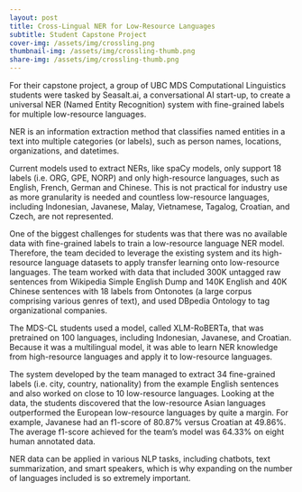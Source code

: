 ```yaml
---
layout: post
title: Cross-Lingual NER for Low-Resource Languages
subtitle: Student Capstone Project
cover-img: /assets/img/crossling.png
thumbnail-img: /assets/img/crossling-thumb.png
share-img: /assets/img/crossling-thumb.png
---
```


For their capstone project, a group of UBC MDS Computational Linguistics students were tasked by Seasalt.ai, a conversational AI start-up, to create a universal NER (Named Entity Recognition) system with fine-grained labels for multiple low-resource languages.

NER is an information extraction method that classifies named entities in a text into multiple categories (or labels), such as person names, locations, organizations, and datetimes.

Current models used to extract NERs, like spaCy models, only support 18 labels (i.e. ORG, GPE, NORP) and only high-resource languages, such as English, French, German and Chinese. This is not practical for industry use as more granularity is needed and countless low-resource languages, including Indonesian, Javanese, Malay, Vietnamese, Tagalog, Croatian, and Czech, are not represented. 

One of the biggest challenges for students was that there was no available data with fine-grained labels to train a low-resource language NER model. Therefore, the team decided to leverage the existing system and its high-resource language datasets to apply transfer learning onto low-resource languages. The team worked with data that included 300K untagged raw sentences from Wikipedia Simple English Dump and 140K English and 40K Chinese sentences with 18 labels from Ontonotes (a large corpus comprising various genres of text), and used DBpedia Ontology to tag organizational companies.

The MDS-CL students used a model, called XLM-RoBERTa, that was pretrained on 100 languages, including Indonesian, Javanese, and Croatian. Because it was a multilingual model, it was able to learn NER knowledge from high-resource languages and apply it to low-resource languages.

The system developed by the team managed to extract 34 fine-grained labels (i.e. city, country, nationality) from the example English sentences and also worked on close to 10 low-resource languages.
Looking at the data, the students discovered that the low-resource Asian languages outperformed the European low-resource languages by quite a margin. For example, Javanese had an f1-score of 80.87% versus Croatian at 49.86%. The average f1-score achieved for the team’s model was 64.33% on eight human annotated data.

NER data can be applied in various NLP tasks, including chatbots, text summarization, and smart speakers, which is why expanding on the number of languages included is so extremely important.
